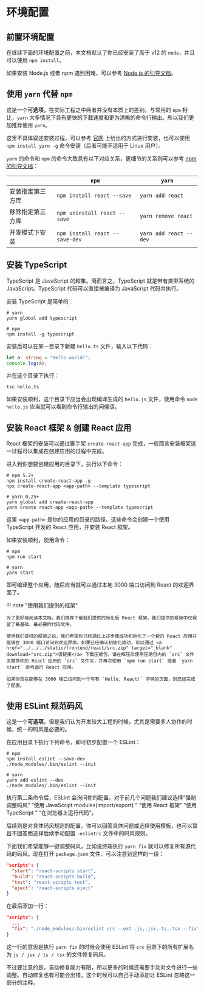 # 环境配置

## 前置环境配置

在继续下面的环境配置之前，本文档默认了你已经安装了高于 v12 的 `node`，并且可以使用 `npm install`。

如果安装 Node.js 或者 npm 遇到困难，可以参考 [Node.js 的引导文档](/languages/node.js)。

## 使用 `yarn` 代替 `npm`

这是一个**可选项**，在实际工程之中两者并没有本质上的差别。与常用的 `npm` 相比，`yarn` 大多情况下具有更快的下载速度和更为清晰的命令行输出。所以我们更加推荐使用 `yarn`。

这里不具体叙述安装过程，可以参考 [官网](https://yarn.bootcss.com) 上给出的方式进行安装，也可以使用 `npm install yarn -g` 命令安装（后者可能不适用于 Linux 用户）。

`yarn` 的命令和 `npm` 的命令大致具有以下对应关系，更细节的关系则可以参考 [npm 的引导文档](/languages/node.js/npm)：

|                  | `npm`                          | `yarn`                 |
| ---------------- | ------------------------------ | ---------------------- |
| 安装指定第三方库 | `npm install react --save`     | `yarn add react`       |
| 移除指定第三方库 | `npm uninstall react --save`   | `yarn remove react`    |
| 开发模式下安装   | `npm install react --save-dev` | `yarn add react --dev` |

## 安装 TypeScript

TypeScript 是 JavaScript 的超集。简而言之，TypeScript 就是带有类型系统的 JavaScript。TypeScript 代码可以直接被编译为 JavaScript 代码并执行。

安装 TypeScript 是简单的：

```shell
# yarn
yarn global add typescript

# npm
npm install -g typescript
```

安装后可以在某一目录下新建 `hello.ts` 文件，输入以下代码：

```typescript
let a: string = "Hello world!";
console.log(a);
```

并在这个目录下执行：

```shell
tsc hello.ts
```

如果安装顺利，这个目录下应当会出现编译生成的 `hello.js` 文件，使用命令 `node hello.js` 应当就可以看到命令行输出的问候语。

## 安装 React 框架 & 创建 React 应用

React 框架的安装可以通过脚手架 `create-react-app` 完成，一般而言安装框架这一过程可以集成在创建应用的过程中完成。

进入到你想要创建应用的目录下，执行以下命令：

```shell
# npm 5.2+
npm install create-react-app -g
npx create-react-app <app-path> --template typescript

# yarn 0.25+
yarn global add create-react-app
yarn create react-app <app-path> --template typescript
```

这里 `<app-path>` 是你的应用的目录的路径。这些命令会创建一个使用 TypeScript 开发的 React 应用，并安装 React 框架。

如果安装顺利，使用命令：

```shell
# npm
npm run start

# yarn
yarn start
```

即可编译整个应用，随后应当就可以通过本地 3000 端口访问到 React 的欢迎界面了。

!!! note "使用我们提供的框架"

    为了更好地阅读本文档，我们推荐下载我们提供的简化版 React 框架。我们提供的框架中仅保留了最基础、最必要的代码文件。

    使用我们提供的框架之前，我们希望你已经通过上述步骤成功初始化了一个新的 React 应用并能够在 3000 端口访问到欢迎界面。如果已经确认初始化成功，可以通过 <a href="../../../static/frontend/react/src.zip" target="_blank" download="src.zip">该链接</a> 下载压缩包，请在解压后使用压缩包内的 `src` 文件夹替换你的 React 应用的 `src` 文件夹，并再次使用 `npm run start` 或者 `yarn start` 命令运行 React 应用。

    如果你现在能够在 3000 端口访问到一个写有 `Hello, React!` 字样的页面，则已经完成了配置。

## 使用 ESLint 规范码风

这是一个**可选项**，但是我们认为开发较大工程的时候，尤其是需要多人协作的时候，统一的码风是必要的。

在应用目录下执行下列命令，即可初步配置一个 ESLint：

```shell
# npm
npm install eslint --save-dev
./node_modules/.bin/eslint --init

# yarn
yarn add eslint --dev
./node_modules/.bin/eslint --init
```

执行第二条命令后，ESLint 会询问你的配置。对于前几个问题我们建议选择“强制调整码风” “使用 JavaScript modules(import/export) ” “使用 React 框架” “使用 TypeScript ” “在浏览器上运行代码”。

后续则是对具体码风规则的配置，你可以回答具体问题或选择使用模板，也可以暂且不回答而选择后续手动配置 `.eslintrc` 文件中的码风规则。

下面我们希望能够一键调整码风，比如说终端执行 `yarn fix` 就可以修复所有源代码的码风。现在打开 `package.json` 文件，可以注意到这样的一段：

```json
"scripts": {
  "start": "react-scripts start",
  "build": "react-scripts build",
  "test": "react-scripts test",
  "eject": "react-scripts eject"
}
```

在最后添加一行：

```json
"scripts": {
  ...
  "fix": "./node_modules/.bin/eslint src --ext .js,.jsx,.ts,.tsx --fix"
}
```

这一行的意思是执行 `yarn fix` 的时候会使用 ESLint 将 `src` 目录下的所有扩展名为 `js / jsx / ts / tsx` 的文件修复码风。

不过要注意的是，自动修复能力有限，所以更多的时候还需要手动对文件进行一些调整。自动修复也有可能会出错，这个时候可以自己手动添加让 ESLint 忽略这一部分的注释。